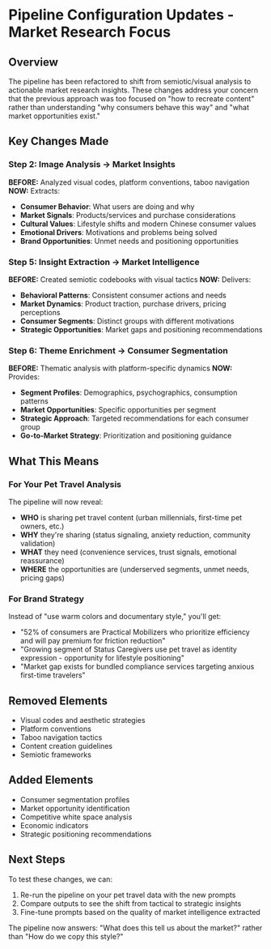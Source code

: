 # Pipeline Configuration Updates - Market Research Focus

## Overview
The pipeline has been refactored to shift from semiotic/visual analysis to actionable market research insights. These changes address your concern that the previous approach was too focused on "how to recreate content" rather than understanding "why consumers behave this way" and "what market opportunities exist."

## Key Changes Made

### Step 2: Image Analysis → Market Insights
**BEFORE:** Analyzed visual codes, platform conventions, taboo navigation
**NOW:** Extracts:
- **Consumer Behavior**: What users are doing and why
- **Market Signals**: Products/services and purchase considerations
- **Cultural Values**: Lifestyle shifts and modern Chinese consumer values
- **Emotional Drivers**: Motivations and problems being solved
- **Brand Opportunities**: Unmet needs and positioning opportunities

### Step 5: Insight Extraction → Market Intelligence
**BEFORE:** Created semiotic codebooks with visual tactics
**NOW:** Delivers:
- **Behavioral Patterns**: Consistent consumer actions and needs
- **Market Dynamics**: Product traction, purchase drivers, pricing perceptions
- **Consumer Segments**: Distinct groups with different motivations
- **Strategic Opportunities**: Market gaps and positioning recommendations

### Step 6: Theme Enrichment → Consumer Segmentation
**BEFORE:** Thematic analysis with platform-specific dynamics
**NOW:** Provides:
- **Segment Profiles**: Demographics, psychographics, consumption patterns
- **Market Opportunities**: Specific opportunities per segment
- **Strategic Approach**: Targeted recommendations for each consumer group
- **Go-to-Market Strategy**: Prioritization and positioning guidance

## What This Means

### For Your Pet Travel Analysis
The pipeline will now reveal:
- **WHO** is sharing pet travel content (urban millennials, first-time pet owners, etc.)
- **WHY** they're sharing (status signaling, anxiety reduction, community validation)
- **WHAT** they need (convenience services, trust signals, emotional reassurance)
- **WHERE** the opportunities are (underserved segments, unmet needs, pricing gaps)

### For Brand Strategy
Instead of "use warm colors and documentary style," you'll get:
- "52% of consumers are Practical Mobilizers who prioritize efficiency and will pay premium for friction reduction"
- "Growing segment of Status Caregivers use pet travel as identity expression - opportunity for lifestyle positioning"
- "Market gap exists for bundled compliance services targeting anxious first-time travelers"

## Removed Elements
- Visual codes and aesthetic strategies
- Platform conventions
- Taboo navigation tactics
- Content creation guidelines
- Semiotic frameworks

## Added Elements
- Consumer segmentation profiles
- Market opportunity identification
- Competitive white space analysis
- Economic indicators
- Strategic positioning recommendations

## Next Steps
To test these changes, we can:
1. Re-run the pipeline on your pet travel data with the new prompts
2. Compare outputs to see the shift from tactical to strategic insights
3. Fine-tune prompts based on the quality of market intelligence extracted

The pipeline now answers: "What does this tell us about the market?" rather than "How do we copy this style?"